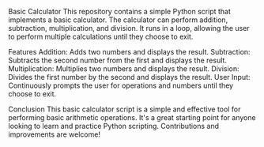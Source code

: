 Basic Calculator
This repository contains a simple Python script that implements a basic calculator. The calculator can perform addition, subtraction, multiplication, and division. It runs in a loop, allowing the user to perform multiple calculations until they choose to exit.

Features
Addition: Adds two numbers and displays the result.
Subtraction: Subtracts the second number from the first and displays the result.
Multiplication: Multiplies two numbers and displays the result.
Division: Divides the first number by the second and displays the result.
User Input: Continuously prompts the user for operations and numbers until they choose to exit.

Conclusion
This basic calculator script is a simple and effective tool for performing basic arithmetic operations. It's a great starting point for anyone looking to learn and practice Python scripting. Contributions and improvements are welcome!
